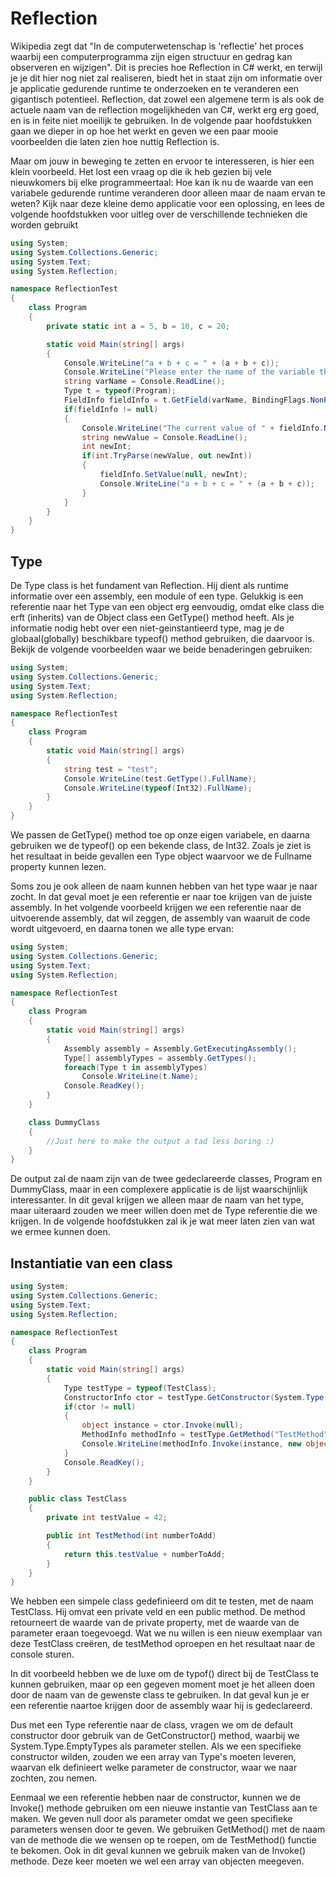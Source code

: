 # Reflection

Wikipedia zegt dat "In de computerwetenschap is 'reflectie' het proces waarbij een computerprogramma zijn eigen structuur en gedrag kan observeren en wijzigen". Dit is precies hoe Reflection in C# werkt, en terwijl je je dit hier nog niet zal realiseren, biedt het in staat zijn om informatie over je applicatie gedurende runtime te onderzoeken en te veranderen een gigantisch potentieel. Reflection, dat zowel een algemene term is als ook de actuele naam van de reflection mogelijkheden van C#, werkt erg erg goed, en is in feite niet moeilijk te gebruiken. In de volgende paar hoofdstukken gaan we dieper in op hoe het werkt en geven we een paar mooie voorbeelden die laten zien hoe nuttig Reflection is.

Maar om jouw in beweging te zetten en ervoor te interesseren, is hier een klein voorbeeld. Het lost een vraag op die ik heb gezien bij vele nieuwkomers bij elke programmeertaal: Hoe kan ik nu de waarde van een variabele gedurende runtime veranderen door alleen maar de naam ervan te weten? Kijk naar deze kleine demo applicatie voor een oplossing, en lees de volgende hoofdstukken voor uitleg over de verschillende technieken die worden gebruikt

```c#
using System;
using System.Collections.Generic;
using System.Text;
using System.Reflection;

namespace ReflectionTest
{
    class Program
    {
        private static int a = 5, b = 10, c = 20;

        static void Main(string[] args)
        {
            Console.WriteLine("a + b + c = " + (a + b + c));
            Console.WriteLine("Please enter the name of the variable that you wish to change:");
            string varName = Console.ReadLine();
            Type t = typeof(Program);
            FieldInfo fieldInfo = t.GetField(varName, BindingFlags.NonPublic | BindingFlags.Static);
            if(fieldInfo != null)
            {
                Console.WriteLine("The current value of " + fieldInfo.Name + " is " + fieldInfo.GetValue(null) + ". You may enter a new value now:");
                string newValue = Console.ReadLine();
                int newInt;
                if(int.TryParse(newValue, out newInt))
                {
                    fieldInfo.SetValue(null, newInt);
                    Console.WriteLine("a + b + c = " + (a + b + c));
                }
            }
        }
    }
}
```

## Type

De Type class is het fundament van Reflection. Hij dient als runtime informatie over een assembly, een module of een type. Gelukkig is een referentie naar het Type van een object erg eenvoudig, omdat elke class die erft (inherits) van de Object class een GetType() method heeft. Als je informatie nodig hebt over een niet-geinstantieerd type, mag je de globaal(globally) beschikbare typeof() method gebruiken, die daarvoor is. Bekijk de volgende voorbeelden waar we beide benaderingen gebruiken:

```c#
using System;
using System.Collections.Generic;
using System.Text;
using System.Reflection;

namespace ReflectionTest
{
    class Program
    {
        static void Main(string[] args)
        {
            string test = "test";
            Console.WriteLine(test.GetType().FullName);
            Console.WriteLine(typeof(Int32).FullName);
        }
    }
}
```

We passen de GetType() method toe op onze eigen variabele, en daarna gebruiken we de typeof() op een bekende class, de Int32. Zoals je ziet is het resultaat in beide gevallen een Type object waarvoor we de Fullname property kunnen lezen.

Soms zou je ook alleen de naam kunnen hebben van het type waar je naar zocht. In dat geval moet je een referentie er naar toe krijgen van de juiste assembly. In het volgende voorbeeld krijgen we een referentie naar de uitvoerende assembly, dat wil zeggen, de assembly van waaruit de code wordt uitgevoerd, en daarna tonen we alle type ervan:

```c#
using System;
using System.Collections.Generic;
using System.Text;
using System.Reflection;

namespace ReflectionTest
{
    class Program
    {
        static void Main(string[] args)
        {
            Assembly assembly = Assembly.GetExecutingAssembly();
            Type[] assemblyTypes = assembly.GetTypes();
            foreach(Type t in assemblyTypes)
                Console.WriteLine(t.Name);
            Console.ReadKey();
        }
    }

    class DummyClass
    {
        //Just here to make the output a tad less boring :)
    }
}
```

De output zal de naam zijn van de twee gedeclareerde classes, Program en DummyClass, maar in een complexere applicatie is de lijst waarschijnlijk interessanter. In dit geval krijgen we alleen maar de naam van het type, maar uiteraard zouden we meer willen doen met de Type referentie die we krijgen. In de volgende hoofdstukken zal ik je wat meer laten zien van wat we ermee kunnen doen.

## Instantiatie van een class

```c#
using System;
using System.Collections.Generic;
using System.Text;
using System.Reflection;

namespace ReflectionTest
{
    class Program
    {
        static void Main(string[] args)
        {
            Type testType = typeof(TestClass);
            ConstructorInfo ctor = testType.GetConstructor(System.Type.EmptyTypes);
            if(ctor != null)
            {
                object instance = ctor.Invoke(null);
                MethodInfo methodInfo = testType.GetMethod("TestMethod");
                Console.WriteLine(methodInfo.Invoke(instance, new object[] { 10 }));
            }
            Console.ReadKey();
        }
    }

    public class TestClass
    {
        private int testValue = 42;

        public int TestMethod(int numberToAdd)
        {
            return this.testValue + numberToAdd;
        }
    }
}
```

We hebben een simpele class gedefinieerd om dit te testen, met de naam TestClass. Hij omvat een private veld en een public method. De method retourneert de waarde van de private property, met de waarde van de parameter eraan toegevoegd. Wat we nu willen is een nieuw exemplaar van deze TestClass creëren, de testMethod oproepen en het resultaat naar de console sturen.

In dit voorbeeld hebben we de luxe om de typof() direct bij de TestClass te kunnen gebruiken, maar op een gegeven moment moet je het alleen doen door de naam van de gewenste class te gebruiken. In dat geval kun je er een referentie naartoe krijgen door de assembly waar hij is gedeclareerd.

Dus met een Type referentie naar de class, vragen we om de default constructor door gebruik van de GetConstructor() method, waarbij we System.Type.EmptyTypes als parameter stellen. Als we een specifieke constructor wilden, zouden we een array van Type's moeten leveren, waarvan elk definieert welke parameter de constructor, waar we naar zochten, zou nemen.

Eenmaal we een referentie hebben naar de constructor, kunnen we de Invoke() methode gebruiken om een nieuwe instantie van TestClass aan te maken. We geven null door als parameter omdat we geen specifieke parameters wensen door te geven. We gebruiken GetMethod() met de naam van de methode die we wensen op te roepen, om de TestMethod() functie te bekomen. Ook in dit geval kunnen we gebruik maken van de Invoke() methode. Deze keer moeten we wel een array van objecten meegeven. 



